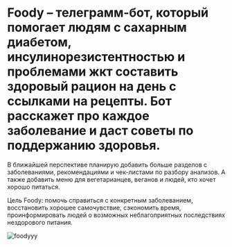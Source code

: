 # Foody – телеграмм-бот, который помогает людям с сахарным диабетом, инсулинорезистентностью и проблемами жкт составить здоровый рацион на день с ссылками на рецепты. Бот расскажет про каждое заболевание и даст советы по поддержанию здоровья.

В ближайшей перспективе планирую добавить больше разделов с заболеваниями, рекомендациями и чек-листами по разбору анализов. А также добавить меню для вегетарианцев, веганов и людей, кто хочет хорошо питаться.

Цель Foody: помочь справиться с конкретным заболеванием,  восстановить хорошее самочувствие, сэкономить время, проинформировать людей о возможных неблагоприятных последствиях нездорового питания.

![foodyyy](https://user-images.githubusercontent.com/124363319/219973439-60e523d3-f966-42e7-8573-b26ba9d315e2.png)
